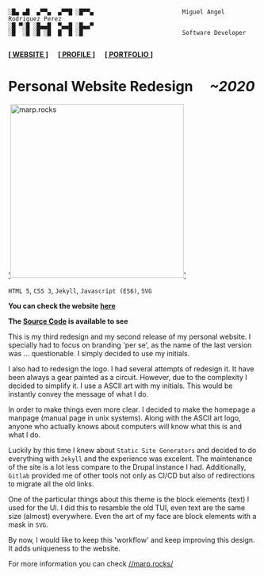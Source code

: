 ```

░█▄ ▄█  ▄▀▀▄  ▄▀▀█ ░█▀▀▄                         Miguel Angel Rodriguez Perez
░█ ▀░█ ░█▄▄█  ▀▄▄█ ░█▄▄▀
░█  ░█ ░█ ░█  █  █ ░█                            Software Developer
       
```

[website_link]: https://marp.rocks/
[git_profile]: https://github.com/marp-dev
[portfolio_link]: https://github.com/marp-dev/marp-dev/wiki/PORTFOLIO

**[<ins>[ WEBSITE ]</ins>][website_link]** &nbsp;&nbsp;&nbsp; **[<ins>[ PROFILE ]</ins>][git_profile]** &nbsp;&nbsp;&nbsp; **[<ins>[ PORTFOLIO ]</ins>][portfolio_link]**



# Personal Website Redesign &nbsp;&nbsp;&nbsp; _~2020_

[attribution_link12]: #
[details_page12]: ./static-site.md
[repo_link12]: https://gitlab.com/marp-dev/static_site
[product_link12]: https://marp.rocks/

['<img src="https://gitlab.com/marp-dev/marp-dev/-/raw/master/assets/img/marp.png" alt="marp.rocks" width="350"/>'][product_link12]

`HTML 5`, `CSS 3`, `Jekyll`, `Javascript (ES6)`, `SVG`

**You can check the website [here][product_link12]**

**The [Source Code][repo_link12] is available to see**

This is my third redesign and my second release of my personal website. I specially had to focus on branding 'per se', as the name of the last version was ... questionable. I simply decided to use my initials.

I also had to redesign the logo. I had several attempts of redesign it. It have been always a gear painted as a circuit. However, due to the complexity I decided to simplify it. I use a ASCII art with my initials. This would be instantly convey the message of what I do.

In order to make things even more clear. I decided to make the homepage a manpage (manual page in unix systems). Along with the ASCII art logo, anyone who actually knows about computers will know what this is and what I do.

Luckily by this time I knew about `Static Site Generators` and decided to do everything with `Jekyll` and the experience was excelent. The maintenance of the site is a lot less compare to the Drupal instance I had. Additionally, `Gitlab` provided me of other tools not only as CI/CD but also of redirections to migrate all the old links.

One of the particular things about this theme is the block elements (text) I used for the UI. I did this to resamble the old TUI, even text are the same size (almost) everywhere. Even the art of my face are block elements with a mask in `SVG`.

By now, I would like to keep this 'workflow' and keep improving this design. It adds uniqueness to the website.

For more information you can check [//marp.rocks/][product_link12]